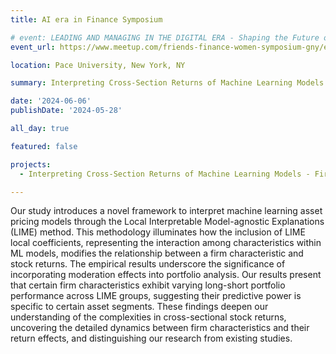 ```yaml
---
title: AI era in Finance Symposium

# event: LEADING AND MANAGING IN THE DIGITAL ERA - Shaping the Future of Work and Business Education (LMDE 2023)
event_url: https://www.meetup.com/friends-finance-women-symposium-gny/events/299439293/

location: Pace University, New York, NY

summary: Interpreting Cross-Section Returns of Machine Learning Models Firm Characteristics and Moderation Effect through LIME

date: '2024-06-06'
publishDate: '2024-05-28'

all_day: true

featured: false

projects:
  - Interpreting Cross-Section Returns of Machine Learning Models - Firm Characteristics and Moderation Effect through LIME

---
```

Our study introduces a novel framework to interpret machine learning asset pricing models through the Local Interpretable Model-agnostic Explanations (LIME) method. This methodology illuminates how the inclusion of LIME local coefficients, representing the interaction among characteristics within ML models, modifies the relationship between a firm characteristic and stock returns. The empirical results underscore the significance of incorporating moderation effects into portfolio analysis. Our results present that certain firm characteristics exhibit varying long-short portfolio performance across LIME groups, suggesting their predictive power is specific to certain asset segments. These findings deepen our understanding of the complexities in cross-sectional stock returns, uncovering the detailed dynamics between firm characteristics and their return effects, and distinguishing our research from existing studies.